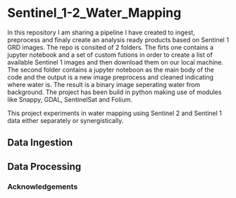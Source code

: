 # Sentinel_1-2_Water_Mapping
In this repository I am sharing a pipeline I have created to ingest, preprocess and finaly create an analysis ready products based on Sentinel 1 GRD images.
The repo is consited of 2 folders. The firts one contains a jupyter notebook and a set of custom futions in order to create a list of available Sentinel 1 images and then download them on our local machine. The second folder contains a jupyter noteboon as the main body of the code and the output is a new image preprocess and cleaned indicating where water is. The result is a binary image seperating water from background. The project has been build in python making use of modules like Snappy, GDAL, SentinelSat and Folium.

This project experiments in water mapping using Sentinel 2 and Sentinel 1 data either separately or synergistically.

<h2> Data Ingestion </h2>

<h2> Data Processing </h2>



<h3> Acknowledgements </h3> 

